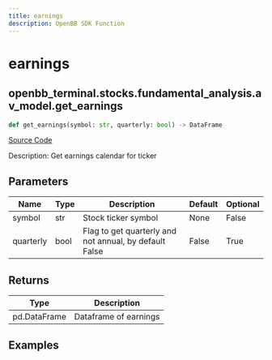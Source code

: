 ```yaml
---
title: earnings
description: OpenBB SDK Function
---
```


# earnings

## openbb_terminal.stocks.fundamental_analysis.av_model.get_earnings

```python title='openbb_terminal/stocks/fundamental_analysis/av_model.py'
def get_earnings(symbol: str, quarterly: bool) -> DataFrame
```
[Source Code](https://github.com/OpenBB-finance/OpenBBTerminal/tree/main/openbb_terminal/stocks/fundamental_analysis/av_model.py#L430)

Description: Get earnings calendar for ticker

## Parameters

| Name | Type | Description | Default | Optional |
| ---- | ---- | ----------- | ------- | -------- |
| symbol | str | Stock ticker symbol | None | False |
| quarterly | bool | Flag to get quarterly and not annual, by default False | False | True |

## Returns

| Type | Description |
| ---- | ----------- |
| pd.DataFrame | Dataframe of earnings |

## Examples


